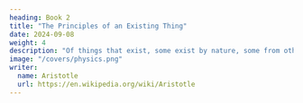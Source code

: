 ```yaml
---
heading: Book 2
title: "The Principles of an Existing Thing"
date: 2024-09-08
weight: 4
description: "Of things that exist, some exist by nature, some from other causes."
image: "/covers/physics.png"
writer:
  name: Aristotle 
  url: https://en.wikipedia.org/wiki/Aristotle
---
```

